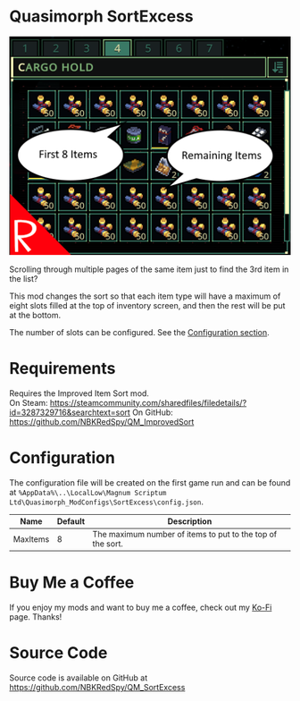 # Quasimorph SortExcess

![thumbnail icon](media/thumbnail.png)

Scrolling through multiple pages of the same item just to find the 3rd item in the list?

This mod changes the sort so that each item type will have a maximum of eight slots filled at the top of inventory screen, and then the rest will be put at the bottom.

The number of slots can be configured.  See the [Configuration section](#configuration).

# Requirements
Requires the Improved Item Sort mod.  
On Steam: https://steamcommunity.com/sharedfiles/filedetails/?id=3287329716&searchtext=sort
On GitHub: https://github.com/NBKRedSpy/QM_ImprovedSort

# Configuration

The configuration file will be created on the first game run and can be found at `%AppData%\..\LocalLow\Magnum Scriptum Ltd\Quasimorph_ModConfigs\SortExcess\config.json`.

|Name|Default|Description|
|--|--|--|
|MaxItems|8|The maximum number of items to put to the top of the sort.|

# Buy Me a Coffee
If you enjoy my mods and want to buy me a coffee, check out my [Ko-Fi](https://ko-fi.com/nbkredspy71915) page.
Thanks!

# Source Code
Source code is available on GitHub at https://github.com/NBKRedSpy/QM_SortExcess
